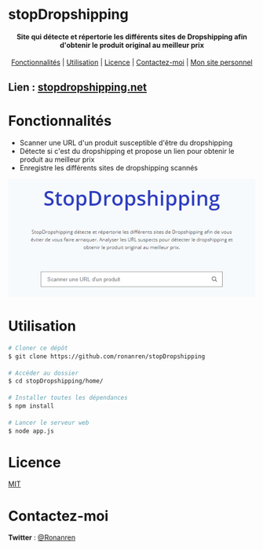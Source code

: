 # stopDropshipping

<h4 align="center">Site qui détecte et répertorie les différents sites de Dropshipping afin d'obtenir le produit original au meilleur prix</h4>

<p align="center">
  <a href="#Fonctionnalités">Fonctionnalités</a> |
  <a href="#Utilisation">Utilisation</a> |
  <a href="#Licence">Licence</a> |
  <a href="#Contactez-moi">Contactez-moi</a> |
  <a href="https://ronanren.github.io" target="_blank">Mon site personnel</a> 
</p>

## Lien : <a href="https://stopdropshipping.net">stopdropshipping.net</a>

# Fonctionnalités

- Scanner une URL d'un produit susceptible d'être du dropshipping
- Détecte si c'est du dropshipping et propose un lien pour obtenir le produit au meilleur prix
- Enregistre les différents sites de dropshipping scannés 

<p align="center">
    <img src="screenshot.png" width="600px"/>
</p>

# Utilisation

```bash
# Cloner ce dépôt
$ git clone https://github.com/ronanren/stopDropshipping

# Accéder au dossier
$ cd stopDropshipping/home/

# Installer toutes les dépendances
$ npm install

# Lancer le serveur web
$ node app.js
```

# Licence

<a href="https://github.com/ronanren/stopDropshipping/blob/main/LICENSE" target="_blank">MIT</a>

# Contactez-moi

**Twitter** : <a href="https://twitter.com/Ronanren" target="_blank">@Ronanren</a>